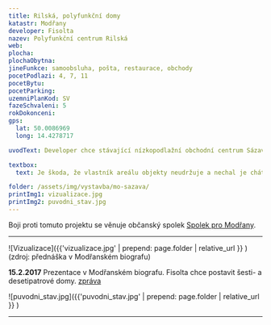 ```yaml
---
title: Rilská, polyfunkční domy
katastr: Modřany
developer: Fisolta
nazev: Polyfunkční centrum Rilská
web:
plocha:
plochaObytna:
jineFunkce: samoobsluha, pošta, restaurace, obchody
pocetPodlazi: 4, 7, 11
pocetBytu:
pocetParking:
uzemniPlanKod: SV
fazeSchvaleni: 5
rokDokonceni:
gps:
  lat: 50.0086969
  long: 14.4278717

uvodText: Developer chce stávající nízkopodlažní obchodní centrum Sázava přestavět a nastavět na něj několik vysokých bytových domů (4 NP, 7 NP a 11 NP)

textbox:
  text: Je škoda, že vlastník areálu objekty neudržuje a nechal je chátrat do současného stavu. Navrhované vysoké budovy neúměrně zahušťují sídliště. Měli bychom pochopení pro 3 patra, protože se z našeho pohledu jedná o revitalizaci. Jsme pro striktní respektování územního plánu (SV), který zde dává každé funkci včetně bydlení maximálně 60 % plochy.

folder: /assets/img/vystavba/mo-sazava/
printImg1: vizualizace.jpg
printImg2: puvodni_stav.jpg
---
```


Boji proti tomuto projektu se věnuje občanský spolek [Spolek pro Modřany](http://www.spolekpromodrany.cz/).

- - -

![Vizualizace]({{'vizualizace.jpg' | prepend: page.folder | relative_url }} )
(zdroj: přednáška v Modřanském biografu)

**15.2.2017** Prezentace v Modřanském biografu. Fisolta chce postavit šesti- a desetipatrové domy.
[zpráva](https://dvanactka.info/2017/02/firma-fisolta-plus-predstavila-studii-prestavby-polyfunkcniho-centra-rilska/)

![puvodni_stav.jpg]({{'puvodni_stav.jpg' | prepend: page.folder | relative_url }} )

- - -
